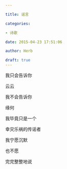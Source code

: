 ```yaml
---

title: 谣言

categories:

- 诗歌

date: 2015-04-23 17:51:06

author: Herb

draft: true
---
```


我只会告诉你

云云

我不会告诉你

缘何



我毕竟只是一个

幸灾乐祸的传谣者

我宁愿沉默

也不愿

完完整整地说